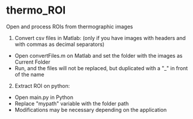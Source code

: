 # thermo_ROI
Open and process ROIs from thermographic images

1) Convert csv files in Matlab:
(only if you have images with headers and with commas as decimal separators)
* Open convertFiles.m on Matlab and set the folder with the images as Current Folder
* Run, and the files will not be replaced, but duplicated with a "_" in front of the name

2) Extract ROI on python:

* Open main.py in Python
* Replace "mypath" variable with the folder path
* Modifications may be necessary depending on the application
